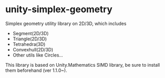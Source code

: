 # unity-simplex-geometry

Simplex geometry utility library on 2D/3D, which includes

- Segment(2D/3D)
- Triangle(2D/3D)
- Tetrahedra(3D)
- Convexhull(2D/3D)
- Other utils like Circles...

This library is based on Unity.Mathematics SIMD library, be sure to install them beforehand (ver 1.1.0~).
